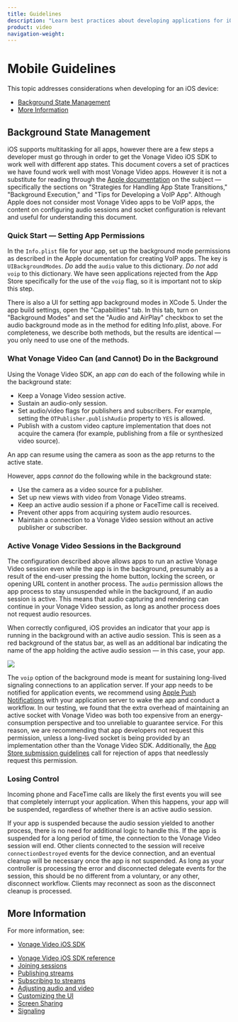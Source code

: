 ```yaml
---
title: Guidelines
description: "Learn best practices about developing applications for iOS. Learn about background state management for iOS applications, and find links to useful articles about iOS development."
product: video
navigation-weight:
---
```


# Mobile Guidelines

This topic addresses considerations when developing for an iOS device:

* [Background State Management](#background-state-management)
* [More Information](#more-information)

## Background State Management

iOS supports multitasking for all apps, however there are a few steps a developer must go through in order to get the Vonage Video iOS SDK to work well with different app states. This document covers a set of practices we have found work well with most Vonage Video apps. However it is not a substitute for reading through the [Apple documentation](https://developer.apple.com/library/ios/documentation/iphone/conceptual/iphoneosprogrammingguide/) on the subject — specifically the sections on "Strategies for Handling App State Transitions," "Background Execution," and "Tips for Developing a VoIP App". Although Apple does not consider most Vonage Video apps to be VoIP apps, the content on configuring audio sessions and socket configuration is relevant and useful for understanding this document.

### Quick Start — Setting App Permissions

In the `Info.plist` file for your app, set up the background mode permissions as described in the Apple documentation for creating VoIP apps. The key is `UIBackgroundModes`. _Do_ add the `audio` value to this dictionary. _Do not_ add `voip` to this dictionary. We have seen applications rejected from the App Store specifically for the use of the `voip` flag, so it is important not to skip this step.

There is also a UI for setting app background modes in XCode 5. Under the app build settings, open the "Capabilities" tab. In this tab, turn on "Background Modes" and set the "Audio and AirPlay" checkbox to set the audio background mode as in the method for editing Info.plist, above. For completeness, we describe both methods, but the results are identical — you only need to use one of the methods.

### What Vonage Video Can (and Cannot) Do in the Background

Using the Vonage Video SDK, an app _can_ do each of the following while in the background state:

* Keep a Vonage Video session active.
* Sustain an audio-only session.
* Set audio/video flags for publishers and subscribers. For example, setting the `OTPublisher.publishAudio` property to `YES` is allowed.
* Publish with a custom video capture implementation that does not acquire the camera (for example, publishing from a file or synthesized video source).

An app can resume using the camera as soon as the app returns to the active state.

However, apps _cannot_ do the following while in the background state:

* Use the camera as a video source for a publisher.
* Set up new views with video from Vonage Video streams.
* Keep an active audio session if a phone or FaceTime call is received.
* Prevent other apps from acquiring system audio resources.
* Maintain a connection to a Vonage Video session without an active publisher or subscriber.

### Active Vonage Video Sessions in the Background

The configuration described above allows apps to run an active Vonage Video session even while the app is in the background, presumably as a result of the end-user pressing the home button, locking the screen, or opening URL content in another process. The `audio` permission allows the app process to stay unsuspended while in the background, if an audio session is active. This means that audio capturing and rendering can continue in your Vonage Video session, as long as another process does not request audio resources.

When correctly configured, iOS provides an indicator that your app is running in the background with an active audio session. This is seen as a red background of the status bar, as well as an additional bar indicating the name of the app holding the active audio session — in this case, your app.

![](ios-background-audio.png)

The `voip` option of the background mode is meant for sustaining long-lived signaling connections to an application server. If your app needs to be notified for application events, we recommend using [Apple Push Notifications](https://developer.apple.com/library/ios/documentation/NetworkingInternet/Conceptual/RemoteNotificationsPG/) with your application server to wake the app and conduct a workflow. In our testing, we found that the extra overhead of maintaining an active socket with Vonage Video was both too expensive from an energy-consumption perspective and too unreliable to guarantee service. For this reason, we are recommending that app developers not request this permission, unless a long-lived socket is being provided by an implementation other than the Vonage Video SDK. Additionally, the [App Store submission guidelines](https://developer.apple.com/app-store/review/) call for rejection of apps that needlessly request this permission.

### Losing Control

Incoming phone and FaceTime calls are likely the first events you will see that completely interrupt your application. When this happens, your app will be suspended, regardless of whether there is an active audio session.

If your app is suspended because the audio session yielded to another process, there is no need for additional logic to handle this. If the app is suspended for a long period of time, the connection to the Vonage Video session will end. Other clients connected to the session will receive `connectionDestroyed` events for the device connection, and an eventual cleanup will be necessary once the app is not suspended. As long as your controller is processing the error and disconnected delegate events for the session, this should be no different from a voluntary, or any other, disconnect workflow. Clients may reconnect as soon as the disconnect cleanup is processed.

## More Information

For more information, see:

* [Vonage Video iOS SDK](/video/client-sdks/ios)

<!-- OPT-TODO: * [Vonage Video iOS SDK release notes](/developer/sdks/ios/release-notes.html) -->

* [Vonage Video iOS SDK reference](/sdk/stitch/video-ios-reference/)
* [Joining sessions](/video/tutorials/joining-a-session/introduction/swift/)
* [Publishing streams](/video/tutorials/publish-streams/introduction/swift/)
* [Subscribing to streams](/video/tutorials/video-signaling/introduction/swift/)
* [Adjusting audio and video](/video/tutorials/audio-video/introduction/swift/)
* [Customizing the UI](//video/tutorials/video-ui-customization/introduction/swift/)
* [Screen Sharing](/video/tutorials/video-screen-sharing/introduction/swift/)
* [Signaling](/video/tutorials/video-signaling/introduction/swift)
